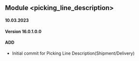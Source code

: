 ## Module <picking_line_description>

#### 10.03.2023
#### Version 16.0.1.0.0
#### ADD
- Initial commit for Picking Line Description(Shipment/Delivery)
